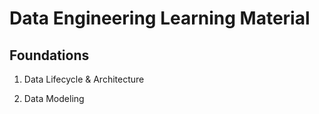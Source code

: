# Data Engineering Learning Material

## Foundations

1. Data Lifecycle & Architecture

2. Data Modeling